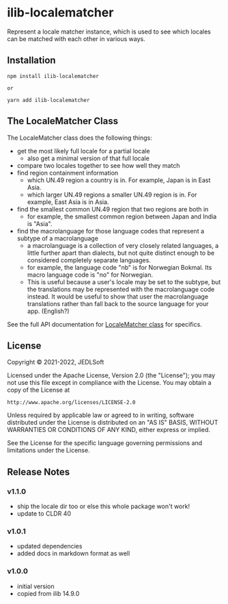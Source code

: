 # ilib-localematcher

Represent a locale matcher instance, which is used
to see which locales can be matched with each other in
various ways.

## Installation

```
npm install ilib-localematcher

or

yarn add ilib-localematcher
```

## The LocaleMatcher Class

The LocaleMatcher class does the following things:

* get the most likely full locale for a partial locale
    * also get a minimal version of that full locale
* compare two locales together to see how well they match
* find region containment information
    * which UN.49 region a country is in. For example, Japan
      is in East Asia.
    * which larger UN.49 regions a smaller UN.49 region is in.
      For example, East Asia is in Asia.
* find the smallest common UN.49 region that two regions are both in
    * for example, the smallest common region between Japan
    and India is "Asia".
* find the macrolanguage for those language codes that represent a
  subtype of a macrolanguage
    * a macrolanguage is a collection of very closely related
      languages, a little further apart than dialects, but not
      quite distinct enough to be considered completely separate
      languages.
    * for example, the language code "nb" is for Norwegian Bokmal.
      Its macro language code is "no" for Norwegian.
    * This is useful because a user's locale may be set to the
      subtype, but the translations may be represented with the
      macrolanguage code instead. It would be useful to show that
      user the macrolanguage translations rather than fall back
      to the source language for your app. (English?)
 
See the full API documentation for [LocaleMatcher class](./docs/LocaleMatcher.html)
for specifics.

## License

Copyright © 2021-2022, JEDLSoft

Licensed under the Apache License, Version 2.0 (the "License");
you may not use this file except in compliance with the License.
You may obtain a copy of the License at

    http://www.apache.org/licenses/LICENSE-2.0

Unless required by applicable law or agreed to in writing, software
distributed under the License is distributed on an "AS IS" BASIS,
WITHOUT WARRANTIES OR CONDITIONS OF ANY KIND, either express or implied.

See the License for the specific language governing permissions and
limitations under the License.

## Release Notes

### v1.1.0

- ship the locale dir too or else this whole package won't work!
- update to CLDR 40

### v1.0.1

- updated dependencies
- added docs in markdown format as well

### v1.0.0

- initial version
- copied from ilib 14.9.0

